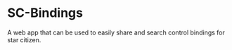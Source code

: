 SC-Bindings
===========

A web app that can be used to easily share and search control bindings for star citizen. 
